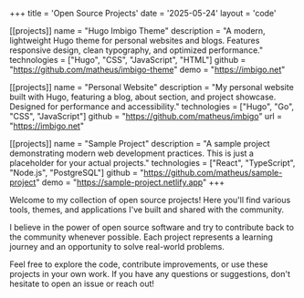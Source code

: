 +++
title = 'Open Source Projects'
date = '2025-05-24'
layout = 'code'

[[projects]]
name = "Hugo Imbigo Theme"
description = "A modern, lightweight Hugo theme for personal websites and blogs. Features responsive design, clean typography, and optimized performance."
technologies = ["Hugo", "CSS", "JavaScript", "HTML"]
github = "https://github.com/matheus/imbigo-theme"
demo = "https://imbigo.net"

[[projects]]
name = "Personal Website"
description = "My personal website built with Hugo, featuring a blog, about section, and project showcase. Designed for performance and accessibility."
technologies = ["Hugo", "Go", "CSS", "JavaScript"]
github = "https://github.com/matheus/imbigo"
url = "https://imbigo.net"

[[projects]]
name = "Sample Project"
description = "A sample project demonstrating modern web development practices. This is just a placeholder for your actual projects."
technologies = ["React", "TypeScript", "Node.js", "PostgreSQL"]
github = "https://github.com/matheus/sample-project"
demo = "https://sample-project.netlify.app"
+++

Welcome to my collection of open source projects! Here you'll find various tools, themes, and applications I've built and shared with the community.

I believe in the power of open source software and try to contribute back to the community whenever possible. Each project represents a learning journey and an opportunity to solve real-world problems.

Feel free to explore the code, contribute improvements, or use these projects in your own work. If you have any questions or suggestions, don't hesitate to open an issue or reach out!
